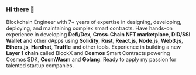 ### Hi there 👋

Blockchain Engineer with 7+ years of expertise in designing, developing, deploying, and maintaining complex smart contracts. Have hands-on experience in developing **Defi/Dex**, **Cross-Chain NFT marketplace**, **DID/SSI** **Wallet** and other dApps using **Solidity**, **Rust**, **React.js**, **Node.js**, **Web3.js**, **Ethers.js**, **Hardhat**, **Truffle** and other tools. Experience in building a new **Layer 1 chain** called BlockX and **Cosmos** Smart Contracts powering Cosmos SDK, **CosmWasm** and **Golang**. Ready to apply my passion for talented startup companies.

<!--
**PrinceCharming0115/princecharming0115** is a ✨ _special_ ✨ repository because its `README.md` (this file) appears on your GitHub profile.

Here are some ideas to get you started:

- 🔭 I’m currently working on ...
- 🌱 I’m currently learning ...
- 👯 I’m looking to collaborate on ...
- 🤔 I’m looking for help with ...
- 💬 Ask me about ...
- 📫 How to reach me: ...
- 😄 Pronouns: ...
- ⚡ Fun fact: ...
-->
